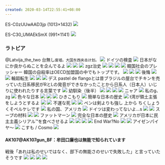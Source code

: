 ```yaml
---
created: 2020-03-14T22:55:41+08:00
---
```


ES-C0zUUwAAD3jp (1013×1432)
![](https://pbs.twimg.com/media/ES-C0zUUwAAD3jp?format=jpg&name=orig)

ES-C30_UMAEkSmX (991×1141)
![](https://pbs.twimg.com/media/ES-C30_UMAEkSmX?format=jpg&name=orig)

### ラトビア
@Latvija_the_two
台無し`废墟。大国东西夹击计划。`
![](https://pbs.twimg.com/media/DIYUesyUEAUiXDW?format=jpg&name=orig)
ドイツの検査
![](https://pbs.twimg.com/media/DHAX10VUAAAuSqD?format=jpg&name=orig)
日本がなにか良からぬことを企んでるよ
![](https://pbs.twimg.com/media/DAkereeXgAAHc8T.jpg:orig)
![](https://pbs.twimg.com/media/DAker2WXsAA_LsC.jpg:orig)
![](https://pbs.twimg.com/media/DAkesQvXgAE9smY.jpg:orig)
zgz治史
![](https://pbs.twimg.com/media/DAVMtkMVYAECnpl.jpg:orig)
![](https://pbs.twimg.com/media/DAVMt8_UIAAJt6k.jpg:orig)
![](https://pbs.twimg.com/media/DAVMuTcV0AAUl2u.jpg:orig)
![](https://pbs.twimg.com/media/DAVMutVU0AES6Vu.jpg:orig)
韓国社会のプレッシャー
韓国の自殺率はOECD加盟国の中でもトップです。
![](https://pbs.twimg.com/media/DAOXfMBVYAANNpn.jpg:orig)
![](https://pbs.twimg.com/media/DAOXfd-U0AAawtB.jpg:orig)
![](https://pbs.twimg.com/media/DAOXf08UIAAkUQI.jpg:orig)
後悔
![](https://pbs.twimg.com/media/DLlQ5hEUMAAmIC9.jpg:orig)
![](https://pbs.twimg.com/media/DLlQ52KUEAED4Wd.jpg:orig)
輪廻転生
![](https://pbs.twimg.com/media/DMuCe0xUIAAZK-N.jpg:orig)
![](https://pbs.twimg.com/media/DMuCfE7V4AA9R81.jpg:orig)
![](https://pbs.twimg.com/media/DMuCfaYVoAA0xV_.jpg:orig)
デス
pastel de flangoとは昔ブラジルの屋台でチキンを売っていた日系移民がRとLの発音ができなかったことから日系人（日本人）いじりに使われたりする言葉です
![](https://pbs.twimg.com/media/C21wFnuUsAARucv.jpg:orig)
幼馴染（後半）
![](https://pbs.twimg.com/media/C-bh3UzUMAQHRK5.jpg:orig)
![](https://pbs.twimg.com/media/C-bh3tyU0AA8V-m.jpg:orig)
![](https://pbs.twimg.com/media/C-bh4G0U0AAA9Ul.jpg:orig)
![](https://pbs.twimg.com/media/C-bh4eGV0AElrTf.jpg:orig)
ニャア
![](https://pbs.twimg.com/media/C-4qzn7VYAAexiH.jpg:orig)
私のg、zg
![](https://pbs.twimg.com/media/C1ZeyLSUQAASZoe.jpg:orig)
色々な日本
![](https://pbs.twimg.com/media/C0IpYgRVQAA73Ts.jpg:orig)
![](https://pbs.twimg.com/media/C0IpY1YUoAAWYRw.jpg:orig)
![](https://pbs.twimg.com/media/C0IpZNaUAAAekro.jpg:orig)
ひきこもり
![](https://pbs.twimg.com/media/DNH6ktmUMAAGYuJ.jpg:orig)
簡単な日本の歴史
![](https://pbs.twimg.com/media/C0L21uoUUAAqf5L.jpg:orig)
t湾が領土主張をしようとするよ
![](https://pbs.twimg.com/media/Cv3WAX_UIAASzGm.jpg:orig)
![](https://pbs.twimg.com/media/Cv3WAkZVUAEDfLW.jpg:orig)
不運な死
![](https://pbs.twimg.com/media/DDn2Y1sU0AA6C9U.jpg:orig)
![](https://pbs.twimg.com/media/DDn2ZKMV0AAEcWk.jpg:orig)
ペンは剣よりも強し
上から
ちくしょうくそペルケレです
![](https://pbs.twimg.com/media/C0IeSuNUsAASGDS.jpg:orig)
私の国、アメリカ
![](https://pbs.twimg.com/media/C4MAhqMUEAAZKMW.jpg:orig)
ドイツは変わってないよ…s
![](https://pbs.twimg.com/media/C2tX5pnVEAA3Yg1.jpg:orig)
![](https://pbs.twimg.com/media/C2tX57kVQAEDozE.jpg:orig)
スープの材料
![](https://pbs.twimg.com/media/C2_d4_8WIAAkRTq.jpg:orig)
![](https://pbs.twimg.com/media/C2_d5R2XEAEVXsP.jpg:orig)
ファットマーン
![](https://pbs.twimg.com/media/C0IlAZbUQAE6jp-.jpg:orig)
完全な日本の歴史
![](https://pbs.twimg.com/media/C13FZ0eUAAE-jOO.jpg:orig)
アメリカが日本に民主主義シリアル™を食べさせるよ
![](http://blog-imgs-88.fc2.com/p/o/l/polandball/20160211120525f85.jpg)
![](http://blog-imgs-88.fc2.com/p/o/l/polandball/201602111205207b6.jpg)
![](http://blog-imgs-88.fc2.com/p/o/l/polandball/201602111205229d1.jpg)
![](http://blog-imgs-88.fc2.com/p/o/l/polandball/20160211120523e54.jpg)
End War?No
![](https://vignette.wikia.nocookie.net/polandball/images/0/08/Fallofempireofjapan.png/revision/latest/scale-to-width-down/222?cb=20171107214920)
![](https://external-preview.redd.it/7adr2a8B2ZDZxzNmwIbUk6y2GEGZ-i2dgNMQDhPx5-c.png?auto=webp&s=59f090e499216847d4726818a4731c027bf9abba)
アイゼンパイヤ～
![](https://pbs.twimg.com/media/EKDy9o2UEAASF1M.jpg:orig)
こすも / Cosmo
![](https://pbs.twimg.com/media/ENWoxN-UYAIyzpT.jpg:orig)
#### AK107@AK107gun_BF：牟田口廉也は無能で知られています
戦後「あれは私のせいではなく、部下の無能さのせいで失敗した」と言っていたそうです
![](https://pbs.twimg.com/media/EQBQW2aU0Ac-5rq?format=png&name=orig)
![](https://pbs.twimg.com/media/EQBQW2YVUAA6Py-?format=png&name=orig)
![](https://pbs.twimg.com/media/EQBQW2WUcAEsWS9?format=png&name=orig)
![](https://pbs.twimg.com/media/EQBQW2ZUcAET-dH?format=png&name=orig)
